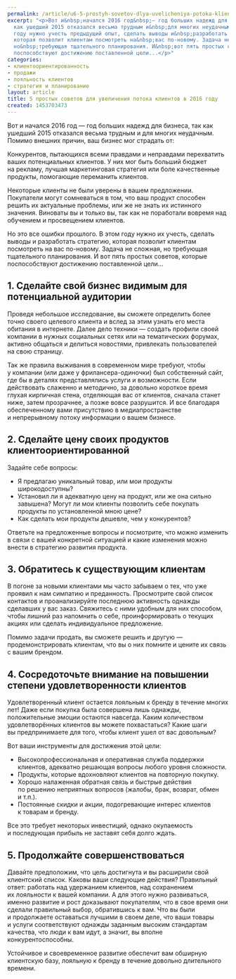```yaml
---
permalink: /article/u6-5-prostyh-sovetov-dlya-uvelicheniya-potoka-klientov-v-2016-godu
excerpt: "<p>Вот и&nbsp;начался 2016 год&nbsp;— год больших надежд для бизнеса, так
  как ушедший 2015 отказался весьма трудным и&nbsp;для многих неудачным. В&nbsp;этом
  году нужно учесть предыдущий опыт, сделать выводы и&nbsp;разработать стратегию,
  которая позволит клиентам посмотреть на&nbsp;вас по-новому. Задача не&nbsp;сложная,
  но&nbsp;требующая тщательного планирования. И&nbsp;вот пять простых советов, которые
  поспособствуют достижению поставленной цели...</p>"
categories:
- клиентоориентированность
- продажи
- лояльность клиентов
- стратегия и планирование
layout: article
title: 5 простых советов для увеличения потока клиентов в 2016 году
created: 1453703473
---
```

<p><span>Вот и</span>&nbsp;<span>начался 2016 год</span>&nbsp;<span>— год больших надежд для бизнеса, так как ушедший 2015 отказался весьма трудным и</span>&nbsp;<span>для многих неудачным. Помимо внешних причин, ваш бизнес мог страдать</span>&nbsp;<span>от:</span></p>
<p>Конкурентов, пытающихся всеми правдами и&nbsp;неправдами перехватить ваших потенциальных клиентов. У&nbsp;них мог быть больший бюджет на&nbsp;рекламу, лучшая маркетинговая стратегия или боле качественные продукты, помогающие переманить клиентов.</p>
<p>Некоторые клиенты не&nbsp;были уверены в&nbsp;вашем предложении. Покупатели могут сомневаться в&nbsp;том, что ваш продукт способен решить их&nbsp;актуальные проблемы, или&nbsp;же не&nbsp;знать их&nbsp;истинного значения. Виноваты вы&nbsp;и&nbsp;только&nbsp;вы, так как не&nbsp;поработали вовремя над обучением и&nbsp;просвещением клиентов.</p>
<p>Но&nbsp;это все ошибки прошлого. В&nbsp;этом году нужно их&nbsp;учесть, сделать выводы и&nbsp;разработать стратегию, которая позволит клиентам посмотреть на&nbsp;вас по-новому. Задача не&nbsp;сложная, но&nbsp;требующая тщательного планирования. И&nbsp;вот пять простых советов, которые поспособствуют достижению поставленной цели...</p>
<h2>1. Сделайте свой бизнес видимым для потенциальной аудитории</h2>
<p>Проведя небольшое исследование, вы&nbsp;сможете определить более точно своего целевого клиента и&nbsp;вслед за&nbsp;этим узнать его места обитания в&nbsp;интернете. Далее дело техники&nbsp;— создать профили своей компании в&nbsp;нужных социальных сетях или на&nbsp;тематических форумах, активно общаться и&nbsp;делиться новостями, привлекать пользователей на&nbsp;свою страницу.</p>
<p>Так&nbsp;же правила выживания в&nbsp;современном мире требуют, чтобы у&nbsp;компании (или даже у&nbsp;фрилансера-одиночки) был собственный сайт, где&nbsp;бы в&nbsp;деталях представлялись услуги и&nbsp;возможности. Если действовать слаженно и&nbsp;методично, за&nbsp;довольно короткое время глухая кирпичная стена, отделяющая вас от&nbsp;клиентов, сначала станет ниже, затем прозрачнее, а&nbsp;позже вовсе разрушится. И&nbsp;все благодаря обеспеченному вами присутствию в&nbsp;медиапространстве и&nbsp;непрерывному потоку информации о&nbsp;вашем бизнесе.</p>
<h2>2. Сделайте цену своих продуктов клиентоориентированной </h2>
<p>Задайте себе вопросы:</p>
<p>
	<ul>
		<li><span>Я</span>&nbsp;<span>предлагаю уникальный товар, или мои продукты широкодоступны?</span></li>
		<li><span>Установил</span>&nbsp;<span>ли я</span>&nbsp;<span>адекватную цену на</span>&nbsp;<span>продукт, или</span>&nbsp;<span>же она сильно завышена? Могут</span>&nbsp;<span>ли мои клиенты позволить себе покупать продукты по</span>&nbsp;<span>установленной мною цене?</span></li>
		<li><span>Как сделать мои продукты дешевле, чем у</span>&nbsp;<span>конкурентов?</span></li>
	</ul>
</p>
<p>Ответьте на&nbsp;предложенные вопросы и&nbsp;посмотрите, что можно изменить в&nbsp;связи с&nbsp;вашей конкретной ситуацией и&nbsp;какие изменения можно внести в&nbsp;стратегию развития продукта.</p>
<h2>3. Обратитесь к&nbsp;существующим клиентам</h2>
<p>В&nbsp;погоне за&nbsp;новыми клиентами мы&nbsp;часто забываем о&nbsp;тех, что уже проявил к&nbsp;нам симпатию и&nbsp;преданность. Просмотрите свой список контактов и&nbsp;проанализируйте последнюю активность однажды сделавших у&nbsp;вас заказ. Свяжитесь с&nbsp;ними удобным для них способом, чтобы лишний раз напомнить о&nbsp;себе, проинформировать о&nbsp;текущих акциях или сделать индивидуальное предложение.</p>
<p>Помимо задачи продать, вы&nbsp;сможете решить и&nbsp;другую&nbsp;— продемонстрировать клиентам, что вы&nbsp;о&nbsp;них помните и&nbsp;цените их&nbsp;связь с&nbsp;вашим брендом.</p>
<h2>4. Сосредоточьте внимание на&nbsp;повышении степени удовлетворенности клиентов</h2>
<p>Удовлетворенный клиент остается лояльным к&nbsp;бренду в&nbsp;течение многих лет! Даже если покупка была совершена лишь однажды, положительные эмоции остаются навсегда. Каким количеством удовлетворённых клиентов вы&nbsp;можете похвастаться? Какие шаги вы&nbsp;предпринимаете для того, чтобы клиент ушел от&nbsp;вас довольным?</p>
<p>Вот ваши инструменты для достижения этой цели:</p>
<p>
	<ul>
		<li><span>Высокопрофессиональная и</span>&nbsp;<span>оперативная служба поддержки клиентов, адекватно решающая вопросы любого уровня сложности.</span></li>
		<li><span>Продукты, которые вдохновляют клиентов на</span>&nbsp;<span>повторную покупку.</span></li>
		<li><span>Хорошо налаженная обратная связь и</span>&nbsp;<span>быстрые действия по</span>&nbsp;<span>решению неприятных вопросов (жалобы, брак, возврат, обмен и</span>&nbsp;<span>т.п.).</span></li>
		<li><span>Постоянные скидки и</span>&nbsp;<span>акции, подогревающие интерес клиентов к</span>&nbsp;<span>товарам и</span>&nbsp;<span>бренду.</span></li>
	</ul>
</p>
<p>Все это требует некоторых инвестиций, однако окупаемость и&nbsp;последующая прибыль не&nbsp;заставят себя долго ждать.</p>
<h2>5. Продолжайте совершенствоваться</h2>
<p>Давайте предположим, что цель достигнута и&nbsp;вы&nbsp;расширили свой клиентский список. Каковы ваши следующие действия? Правильный ответ: работать над удержанием клиентов, над сохранением их&nbsp;лояльности к&nbsp;вашей компании. А&nbsp;для этого нужно развиваться, именно развитие и&nbsp;рост доказывают покупателям, что в&nbsp;свое время они сделали правильный выбор, обратившись к&nbsp;вам. Что вы&nbsp;были и&nbsp;продолжаете оставаться лучшими в&nbsp;своем деле, что ваши товары и&nbsp;услуги соответствуют однажды заданным высоким стандартам качества, что люди к&nbsp;вам идут, а&nbsp;значит, вы&nbsp;вполне конкурентоспособны. </p>
<p>Устойчивое и&nbsp;своевременное развитие обеспечит вам обширную клиентскую базу, лояльную к&nbsp;бренду в&nbsp;течение довольно длительного времени.</p>
